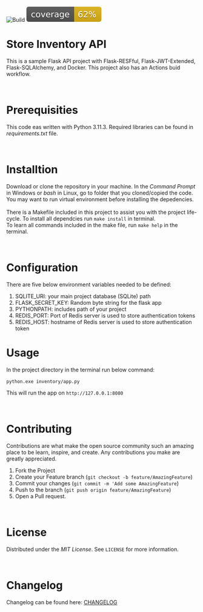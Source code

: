 ![Build](https://github.com/aliie62/flask-app-example/actions/workflows/build.yml/badge.svg) ![Coverage](https://github.com/aliie62/flask-app-example/blob/master/coverage.svg)

# Store Inventory API

This is a sample Flask API project with Flask-RESFful, Flask-JWT-Extended, Flask-SQLAlchemy, and Docker. This project also has an Actions buid workflow.

<br>

# Prerequisities

This code eas written with Python 3.11.3. Required libraries can be found in _requirements.txt_ file.

<br>

# Installtion

Download or clone the repository in your machine. In the _Command Prompt_ in Windows or _bash_ in Linux, go to folder that you cloned/copied the code. You may want to run virtual environment before installing the depedencies.
<br><br>
There is a Makefile included in this project to assist you with the project life-cycle. To install all dependcies run `make install` in terminal.<br>To learn all commands included in the make file, run `make help` in the terminal.

<br>

# Configuration

There are five below environment variables needed to be defined:

1. SQLITE_URI: your main project database (SQLite) path
2. FLASK_SECRET_KEY: Random byte string for the flask app
3. PYTHONPATH: includes path of your project
4. REDIS_PORT: Port of Redis server is used to store authentication tokens
5. REDIS_HOST: hostname of Redis server is used to store authentication token

# Usage

In the project directory in the terminal run below command:

```
python.exe inventory/app.py
```

This will run the app on `http://127.0.0.1:8080`

<br>

# Contributing

Contributions are what make the open source community such an amazing place to be learn, inspire, and create. Any contributions you make are greatly appreciated.

1. Fork the Project
2. Create your Feature branch (`git checkout -b feature/AmazingFeature`)
3. Commit your changes (`git commit -m 'Add some AmazingFeature`)
4. Push to the branch (`git push origin feature/AmazingFeature`)
5. Open a Pull request.

<br>

# License

Distributed under the _MIT License_. See `LICENSE` for more information.

<br>

# Changelog

Changelog can be found here: [CHANGELOG](CHANGELOG.md)
